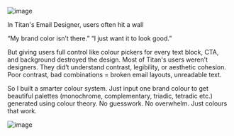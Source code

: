 ![image](https://github.com/user-attachments/assets/ef6227a9-0dd1-4dfb-96b9-3c246d613f22)

In Titan's Email Designer, users often hit a wall

“My brand color isn’t there.”
“I just want it to look good.”

But giving users full control like colour pickers for every text block, CTA, and background destroyed the design.
Most of Titan's users weren’t designers. They did’t understand contrast, legibility, or aesthetic cohesion. Poor contrast, bad combinations = broken email layouts, unreadable text.

So I built a smarter colour system.
Just input one brand colour to get beautiful palettes (monochrome, complementary, triadic, tetradic etc.) generated using colour theory. No guesswork. No overwhelm. Just colours that work.


![image](https://github.com/user-attachments/assets/48af6821-b01c-4012-88db-831cd7801136)

